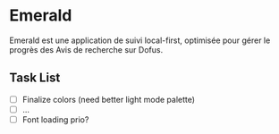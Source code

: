 # Emerald

Emerald est une application de suivi local-first, optimisée pour gérer le progrès des Avis de recherche sur Dofus.

## Task List

- [ ] Finalize colors (need better light mode palette)
- [ ] ...
- [ ] Font loading prio?
